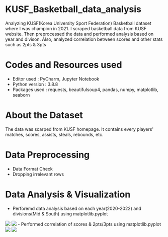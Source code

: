 # KUSF_Basketball_data_analysis
Analyzing KUSF(Korea University Sport Federation) Basketball dataset where I was champion in 2021. I scraped basketball data from KUSF website. Then preprocessed the data and performed analysis based on year and divison. Also, analyzed correlation between scores and other stats such as 2pts & 3pts

# Codes and Resources used

- Editor used : PyCharm, Jupyter Notebook
- Python version : 3.8.8
- Packages used : requests, beautifulsoup4, pandas, numpy, matplotlib, seaborn


# About the Dataset

The data was scarped from KUSF homepage. It contains every players' matches, scores, assists, steals, rebounds, etc.

# Data Preprocessing

- Data Format Check
- Dropping irrelevant rows

# Data Analysis & Visualization

- Perforemd data analysis based on each year(2020-2022) and divisions(Mid & South) using matplotlib.pyplot
<img src="https://github.com/jaeliew/jaeliew/blob/main/KUSF_Basketball_data_analysis/Stat%20by%20Years.png?raw=true">
<img src="https://github.com/jaeliew/jaeliew/blob/main/KUSF_Basketball_data_analysis/Stat%20by%20Divisions.png?raw=true">
- Performed correlation of scores & 2pts/3pts using matplotlib.pyplot
<img src="https://github.com/jaeliew/jaeliew/blob/main/KUSF_Basketball_data_analysis/Correlation%20of%20Average%20Stats%20of%20outliers.png?raw=true">
<img src="https://github.com/jaeliew/jaeliew/blob/main/KUSF_Basketball_data_analysis/Scatterplot%20of%20Average%20Scores&2pts%20of%20outliers.png?raw=true">
<img src="https://github.com/jaeliew/jaeliew/blob/main/KUSF_Basketball_data_analysis/Scatterplot%20of%20Average%20Scores&3pts%20of%20outliers.png?raw=true>

